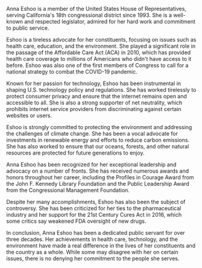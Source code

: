 Anna Eshoo is a member of the United States House of Representatives, serving California's 18th congressional district since 1993. She is a well-known and respected legislator, admired for her hard work and commitment to public service.

Eshoo is a tireless advocate for her constituents, focusing on issues such as health care, education, and the environment. She played a significant role in the passage of the Affordable Care Act (ACA) in 2010, which has provided health care coverage to millions of Americans who didn't have access to it before. Eshoo was also one of the first members of Congress to call for a national strategy to combat the COVID-19 pandemic.

Known for her passion for technology, Eshoo has been instrumental in shaping U.S. technology policy and regulations. She has worked tirelessly to protect consumer privacy and ensure that the internet remains open and accessible to all. She is also a strong supporter of net neutrality, which prohibits internet service providers from discriminating against certain websites or users.

Eshoo is strongly committed to protecting the environment and addressing the challenges of climate change. She has been a vocal advocate for investments in renewable energy and efforts to reduce carbon emissions. She has also worked to ensure that our oceans, forests, and other natural resources are protected for future generations to enjoy.

Anna Eshoo has been recognized for her exceptional leadership and advocacy on a number of fronts. She has received numerous awards and honors throughout her career, including the Profiles in Courage Award from the John F. Kennedy Library Foundation and the Public Leadership Award from the Congressional Management Foundation.

Despite her many accomplishments, Eshoo has also been the subject of controversy. She has been criticized for her ties to the pharmaceutical industry and her support for the 21st Century Cures Act in 2016, which some critics say weakened FDA oversight of new drugs.

In conclusion, Anna Eshoo has been a dedicated public servant for over three decades. Her achievements in health care, technology, and the environment have made a real difference in the lives of her constituents and the country as a whole. While some may disagree with her on certain issues, there is no denying her commitment to the people she serves.
